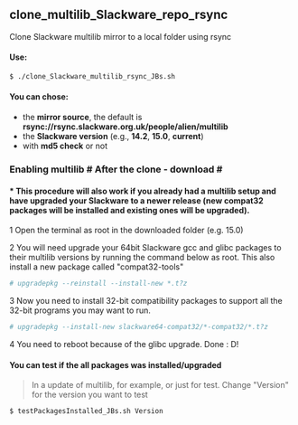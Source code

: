 ## clone_multilib_Slackware_repo_rsync
Clone Slackware multilib mirror to a local folder using rsync

#### Use:
```sh
$ ./clone_Slackware_multilib_rsync_JBs.sh
```

#### You can chose:
* the **mirror source**, the default is **rsync://rsync.slackware.org.uk/people/alien/multilib**
* the **Slackware version** (e.g., **14.2**, **15.0**, **current**)
* with **md5 check** or not

### Enabling multilib # After the clone - download \#

#### * This procedure will also work if you already had a multilib setup and have upgraded your Slackware to a newer release (new compat32 packages will be installed and existing ones will be upgraded).

1 Open the terminal as root in the downloaded folder (e.g. 15.0)

2 You will need upgrade your 64bit Slackware gcc and glibc packages to their multilib versions by running the command below as root. This also install a new package called "compat32-tools"
```sh
# upgradepkg --reinstall --install-new *.t?z
```

3 Now you need to install 32-bit compatibility packages to support all the 32-bit programs you may want to run.
```sh
# upgradepkg --install-new slackware64-compat32/*-compat32/*.t?z
```

4 You need to reboot because of the glibc upgrade.
Done : D!

#### You can test if the all packages was installed/upgraded
> In a update of multilib, for example, or just for test. Change "Version" for the version you want to test
```sh
$ testPackagesInstalled_JBs.sh Version
```
